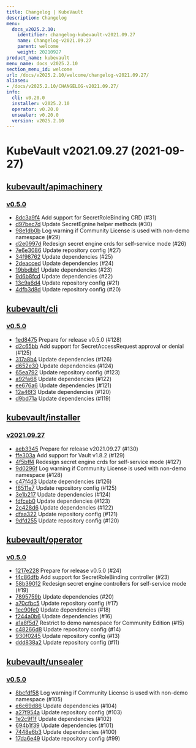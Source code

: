 ```yaml
---
title: Changelog | KubeVault
description: Changelog
menu:
  docs_v2025.2.10:
    identifier: changelog-kubevault-v2021.09.27
    name: Changelog-v2021.09.27
    parent: welcome
    weight: 20210927
product_name: kubevault
menu_name: docs_v2025.2.10
section_menu_id: welcome
url: /docs/v2025.2.10/welcome/changelog-v2021.09.27/
aliases:
- /docs/v2025.2.10/CHANGELOG-v2021.09.27/
info:
  cli: v0.20.0
  installer: v2025.2.10
  operator: v0.20.0
  unsealer: v0.20.0
  version: v2025.2.10
---
```


# KubeVault v2021.09.27 (2021-09-27)


## [kubevault/apimachinery](https://github.com/kubevault/apimachinery)

### [v0.5.0](https://github.com/kubevault/apimachinery/releases/tag/v0.5.0)

- [8dc3a9f4](https://github.com/kubevault/apimachinery/commit/8dc3a9f4) Add support for SecretRoleBinding CRD (#31)
- [d97bec7d](https://github.com/kubevault/apimachinery/commit/d97bec7d) Update SecretEgnine helper methods (#30)
- [98e1db0b](https://github.com/kubevault/apimachinery/commit/98e1db0b) Log warning if Community License is used with non-demo namespace (#29)
- [d2e0997d](https://github.com/kubevault/apimachinery/commit/d2e0997d) Redesign secret engine crds for self-service mode (#26)
- [7e6e3086](https://github.com/kubevault/apimachinery/commit/7e6e3086) Update repository config (#27)
- [34f98762](https://github.com/kubevault/apimachinery/commit/34f98762) Update dependencies (#25)
- [2deacced](https://github.com/kubevault/apimachinery/commit/2deacced) Update dependencies (#24)
- [19bbdbb1](https://github.com/kubevault/apimachinery/commit/19bbdbb1) Update dependencies (#23)
- [9d6b8fcd](https://github.com/kubevault/apimachinery/commit/9d6b8fcd) Update dependencies (#22)
- [13c9a6d4](https://github.com/kubevault/apimachinery/commit/13c9a6d4) Update repository config (#21)
- [4dfb3d8d](https://github.com/kubevault/apimachinery/commit/4dfb3d8d) Update repository config (#20)



## [kubevault/cli](https://github.com/kubevault/cli)

### [v0.5.0](https://github.com/kubevault/cli/releases/tag/v0.5.0)

- [1ed8475](https://github.com/kubevault/cli/commit/1ed8475) Prepare for release v0.5.0 (#128)
- [d2c65bb](https://github.com/kubevault/cli/commit/d2c65bb) Add support for SecretAccessRequest approval or denial (#125)
- [317a8b4](https://github.com/kubevault/cli/commit/317a8b4) Update dependencies (#126)
- [d652e30](https://github.com/kubevault/cli/commit/d652e30) Update dependencies (#124)
- [65ea792](https://github.com/kubevault/cli/commit/65ea792) Update repository config (#123)
- [a92fa68](https://github.com/kubevault/cli/commit/a92fa68) Update dependencies (#122)
- [ee676a6](https://github.com/kubevault/cli/commit/ee676a6) Update dependencies (#121)
- [12a46f3](https://github.com/kubevault/cli/commit/12a46f3) Update dependencies (#120)
- [d9bd71a](https://github.com/kubevault/cli/commit/d9bd71a) Update dependencies (#119)



## [kubevault/installer](https://github.com/kubevault/installer)

### [v2021.09.27](https://github.com/kubevault/installer/releases/tag/v2021.09.27)

- [aeb3345](https://github.com/kubevault/installer/commit/aeb3345) Prepare for release v2021.09.27 (#130)
- [ffe303a](https://github.com/kubevault/installer/commit/ffe303a) Add support for Vault v1.8.2 (#129)
- [4f5bff4](https://github.com/kubevault/installer/commit/4f5bff4) Redesign secret engine crds for self-service mode (#127)
- [9d0296f](https://github.com/kubevault/installer/commit/9d0296f) Log warning if Community License is used with non-demo namespace (#128)
- [c47f4d3](https://github.com/kubevault/installer/commit/c47f4d3) Update dependencies (#126)
- [f6511e7](https://github.com/kubevault/installer/commit/f6511e7) Update repository config (#125)
- [3e1b217](https://github.com/kubevault/installer/commit/3e1b217) Update dependencies (#124)
- [fdfceb0](https://github.com/kubevault/installer/commit/fdfceb0) Update dependencies (#123)
- [2c428d6](https://github.com/kubevault/installer/commit/2c428d6) Update dependencies (#122)
- [dfaa322](https://github.com/kubevault/installer/commit/dfaa322) Update repository config (#121)
- [9dfd255](https://github.com/kubevault/installer/commit/9dfd255) Update repository config (#120)



## [kubevault/operator](https://github.com/kubevault/operator)

### [v0.5.0](https://github.com/kubevault/operator/releases/tag/v0.5.0)

- [1217e228](https://github.com/kubevault/operator/commit/1217e228) Prepare for release v0.5.0 (#24)
- [f4c86dfb](https://github.com/kubevault/operator/commit/f4c86dfb) Add support for SecretRoleBinding controller (#23)
- [58b39012](https://github.com/kubevault/operator/commit/58b39012) Redesign secret engine controllers for self-service mode (#19)
- [7895759b](https://github.com/kubevault/operator/commit/7895759b) Update dependencies (#20)
- [a70cfbc5](https://github.com/kubevault/operator/commit/a70cfbc5) Update repository config (#17)
- [1ec90fe0](https://github.com/kubevault/operator/commit/1ec90fe0) Update dependencies (#18)
- [f244a0b6](https://github.com/kubevault/operator/commit/f244a0b6) Update dependencies (#16)
- [a1a8f5d7](https://github.com/kubevault/operator/commit/a1a8f5d7) Restrict to demo namespace for Community Edition (#15)
- [c48266d8](https://github.com/kubevault/operator/commit/c48266d8) Update repository config (#14)
- [930f0245](https://github.com/kubevault/operator/commit/930f0245) Update repository config (#13)
- [ddd838a2](https://github.com/kubevault/operator/commit/ddd838a2) Update repository config (#11)



## [kubevault/unsealer](https://github.com/kubevault/unsealer)

### [v0.5.0](https://github.com/kubevault/unsealer/releases/tag/v0.5.0)

- [8bcfdf58](https://github.com/kubevault/unsealer/commit/8bcfdf58) Log warning if Community License is used with non-demo namespace (#105)
- [e6c69d86](https://github.com/kubevault/unsealer/commit/e6c69d86) Update dependencies (#104)
- [a27f954a](https://github.com/kubevault/unsealer/commit/a27f954a) Update repository config (#103)
- [1e2c9f1f](https://github.com/kubevault/unsealer/commit/1e2c9f1f) Update dependencies (#102)
- [694b1f39](https://github.com/kubevault/unsealer/commit/694b1f39) Update dependencies (#101)
- [7448e6b3](https://github.com/kubevault/unsealer/commit/7448e6b3) Update dependencies (#100)
- [17da6e49](https://github.com/kubevault/unsealer/commit/17da6e49) Update repository config (#99)




